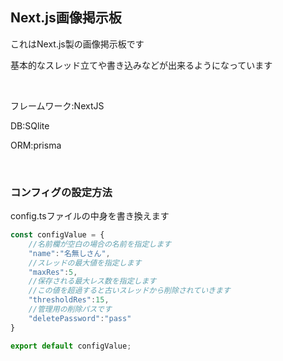 ## Next.js画像掲示板
これはNext.js製の画像掲示板です

基本的なスレッド立てや書き込みなどが出来るようになっています

<br>

フレームワーク:NextJS

DB:SQlite

ORM:prisma

<br>

### コンフィグの設定方法

config.tsファイルの中身を書き換えます

```ts
const configValue = {
    //名前欄が空白の場合の名前を指定します
    "name":"名無しさん",
    //スレッドの最大値を指定します
    "maxRes":5,
    //保存される最大レス数を指定します
    //この値を超過すると古いスレッドから削除されていきます
    "thresholdRes":15,
    //管理用の削除パスです
    "deletePassword":"pass"
}

export default configValue;
```
